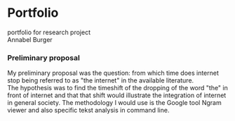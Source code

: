 # Portfolio
portfolio for research project  
Annabel Burger

### Preliminary proposal 
My preliminary proposal was the question: 
from which time does internet stop being referred to as "the internet" in the available literature.  
The hypothesis was to find the timeshift of the dropping of the word "the" in front of internet and that that shift would illustrate the integration of internet in general society. 
The methodology I would use is the Google tool Ngram viewer and also specific tekst analysis in command line.
